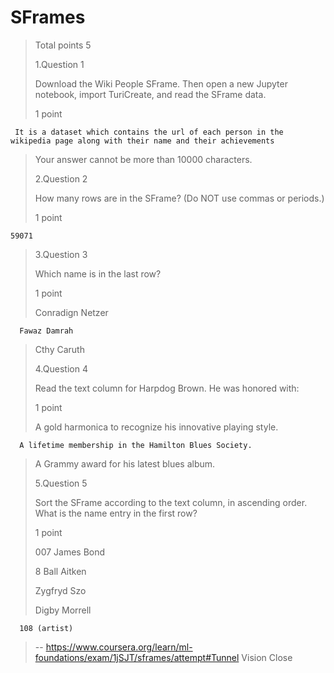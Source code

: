 # SFrames
> 
> Total points 5
> 
>  1.Question 1
> 
> Download the Wiki People SFrame. Then open a new Jupyter notebook, import TuriCreate, and read the SFrame data. 
> 
> 1 point 
> 

     It is a dataset which contains the url of each person in the wikipedia page along with their name and their achievements
> 
> Your answer cannot be more than 10000 characters.
> 
>  2.Question 2
> 
> H​ow many rows are in the SFrame? (Do NOT use commas or periods.)
> 
> 1 point 

    59071
> 
>  3.Question 3
> 
> Which name is in the last row?
> 
> 1 point 
> 
>  Conradign Netzer 
> 

      Fawaz Damrah 
> 
>  Cthy Caruth 
> 
>  4.Question 4
> 
> Read the text column for Harpdog Brown. He was honored with:
> 
> 1 point 
> 
>  A gold harmonica to recognize his innovative playing style. 
> 

      A lifetime membership in the Hamilton Blues Society. 
> 
>  A Grammy award for his latest blues album. 
> 
>  5.Question 5
> 
> Sort the SFrame according to the text column, in ascending order. What is the name entry in the first row?
> 
> 1 point 
> 
>  0​07 James Bond 
> 
>  8​ Ball Aitken 
> 
>  Z​ygfryd Szo 
> 
>  D​igby Morrell 
> 

      108 (artist)
>
> -- https://www.coursera.org/learn/ml-foundations/exam/1jSJT/sframes/attempt#Tunnel Vision Close

